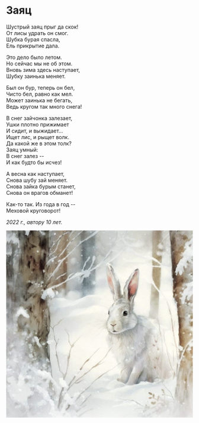 # Заяц

Шустрый заяц прыг да скок!  
От лисы удрать он смог.  
Шубка бурая спасла,  
Ель прикрытие дала.

Это дело было летом.  
Но сейчас мы не об этом.  
Вновь зима здесь наступает,  
Шубку заинька меняет.

Был он бур, теперь он бел,  
Чисто бел, равно как мел.  
Может заинька не бегать,  
Ведь кругом так много снега!

В снег зайчонка залезает,  
Ушки плотно прижимает  
И сидит, и выжидает...  
Ищет лис, и рыщет волк.  
Да какой же в этом толк?  
Заяц умный:  
В снег залез --  
И как будто бы исчез!

А весна как наступает,  
Снова шубу зай меняет.  
Снова зайка бурым станет,  
Снова он врагов обманет!

Как-то так. Из года в год --  
Меховой круговорот!

*2022 г., автору 10 лет.*

![Заяц](../images/hare.jpg)
